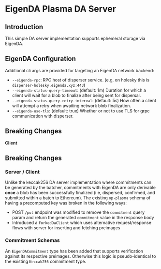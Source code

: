 # EigenDA Plasma DA Server

## Introduction

This simple DA server implementation supports ephemeral storage via EigenDA. 

## EigenDA Configuration
Additional cli args are provided for targeting an EigenDA network backend:
- `--eigenda-rpc`: RPC host of disperser service. (e.g, on holesky this is `disperser-holesky.eigenda.xyz:443`)
- `--eigenda-status-query-timeout`: (default: 1m) Duration for which a client will wait for a blob to finalize after being sent for dispersal.
- `--eigenda-status-query-retry-interval`: (default: 5s) How often a client will attempt a retry when awaiting network blob finalization. 
- `--eigenda-use-tls`: (default: true) Whether or not to use TLS for grpc communication with disperser.

## Breaking Changes
**Client**


## Breaking Changes

### Server / Client
Unlike the keccak256 DA server implementation where commitments can be generated by the batcher, commitments with EigenDA are only derivable **once** a blob has been successfully finalized (i.e, dispersed, confirmed, and submitted within a batch to Ethereum). The existing `op-plasma` schema of having a precomputed key was broken in the following ways:
* POST `/put` endpoint was modified to remove the `commitment` query param and return the generated `commitment` value in the response body
* Introduced a `ForkedDaClient` which uses alternative request/response flows with server for inserting and fetching preimages

### Commitment Schemas
An `EigenDACommitment` type has been added that supports verification against its respective preimages. Otherwise this logic is pseudo-identical to the existing `Keccak256` commitment type. 